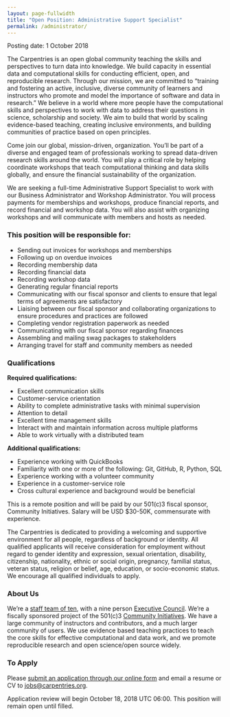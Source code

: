 ```yaml
---
layout: page-fullwidth
title: "Open Position: Administrative Support Specialist"
permalink: /administrator/
---
```


Posting date: 1 October 2018

The Carpentries is an open global community teaching the skills and perspectives to turn data into knowledge. We build capacity in essential data and computational skills for conducting efficient, open, and reproducible research. Through our mission, we are committed to “training and fostering an active, inclusive, diverse community of learners and instructors who promote and model the importance of software and data in research.” We believe in a world where more people have the computational skills and perspectives to work with data to address their questions in science, scholarship and society. We aim to build that world by scaling evidence-based teaching, creating inclusive environments, and building communities of practice based on open principles.

Come join our global, mission-driven, organization. You’ll be part of a diverse and engaged team of professionals working to spread data-driven research skills around the world. You will play a critical role by helping coordinate workshops that teach computational thinking and data skills globally, and ensure the financial sustainability of the organization.

We are seeking a full-time Administrative Support Specialist to work with our Business Administrator and Workshop Administrator. You will process payments for memberships and workshops, produce financial reports, and record financial and workshop data. You will also assist with organizing workshops and will communicate with members and hosts as needed.

### This position will be responsible for:

- Sending out invoices for workshops and memberships
- Following up on overdue invoices
- Recording membership data
- Recording financial data
- Recording workshop data
- Generating regular financial reports
- Communicating with our fiscal sponsor and clients to ensure that legal terms of agreements are satisfactory
- Liaising between our fiscal sponsor and collaborating organizations to ensure procedures and practices are followed
- Completing vendor registration paperwork as needed
- Communicating with our fiscal sponsor regarding finances
- Assembling and mailing swag packages to stakeholders
- Arranging travel for staff and community members as needed

### Qualifications

**Required qualifications:**

- Excellent communication skills
- Customer-service orientation
- Ability to complete administrative tasks with minimal supervision
- Attention to detail
- Excellent time management skills
- Interact with and maintain information across multiple platforms
- Able to work virtually with a distributed team

**Additional qualifications:**

- Experience working with QuickBooks
- Familiarity with one or more of the following: Git, GitHub, R, Python, SQL
- Experience working with a volunteer community
- Experience in a customer-service role
- Cross cultural experience and background would be beneficial

This is a remote position and will be paid by our 501(c)3 fiscal sponsor, Community Initiatives. Salary will be USD $30-50K, commensurate with experience. 

The Carpentries is dedicated to providing a welcoming and supportive environment for all people, regardless of background or identity. All qualified applicants will receive consideration for employment without regard to gender identity and expression, sexual orientation, disability, citizenship, nationality, ethnic or social origin, pregnancy, familial status, veteran status, religion or belief, age, education, or socio-economic status. We encourage all qualified individuals to apply.

### About Us

We’re a [staff team of ten](https://carpentries.org/team/), with a nine person [Executive Council](http://static.carpentries.org/governance/). We’re a fiscally sponsored project of the 501(c)3 [Community Initiatives](http://communityin.org). We have a large community of instructors and contributors, and a much larger community of users. We use evidence based teaching practices to teach the core skills for effective computational and data work, and we promote reproducible research and open science/open source widely.

### To Apply

Please [submit an application through our online form](https://goo.gl/forms/DvCJNWNcF2nJvsQm1) and email a resume or CV to [jobs@carpentries.org](mailto:jobs@carpentries.org).

Application review will begin October 18, 2018 UTC 06:00. This position will remain open until filled.
